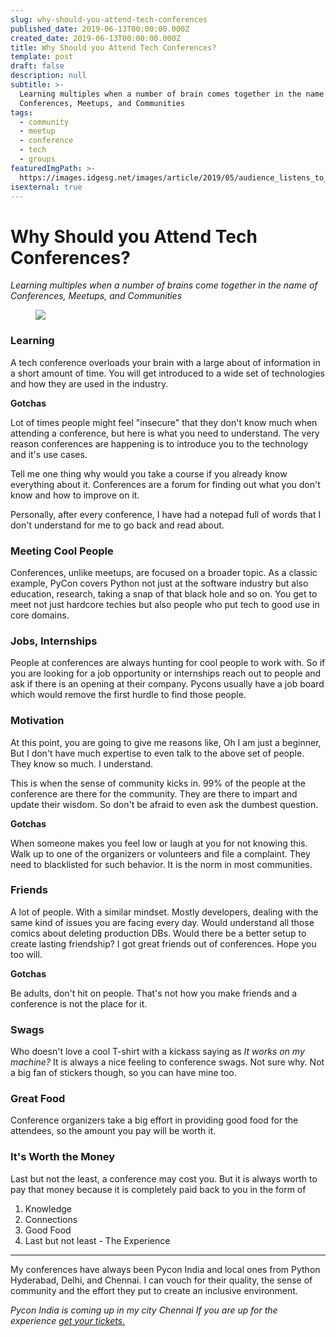 ```yaml
---
slug: why-should-you-attend-tech-conferences
published_date: 2019-06-13T00:00:00.000Z
created_date: 2019-06-13T00:00:00.000Z
title: Why Should you Attend Tech Conferences?
template: post
draft: false
description: null
subtitle: >-
  Learning multiples when a number of brain comes together in the name of
  Conferences, Meetups, and Communities
tags:
  - community
  - meetup
  - conference
  - tech
  - groups
featuredImgPath: >-
  https://images.idgesg.net/images/article/2019/05/audience_listens_to_speaker_lecture_at_a_conference_presentation_by_toxawww_gettyimages-974238866_2400x1600-100796682-large.jpg
isexternal: true
---
```


# Why Should you Attend Tech Conferences?

_Learning multiples when a number of brains come together in the name of Conferences, Meetups, and Communities_

<figure>

![](https://images.idgesg.net/images/article/2019/05/audience_listens_to_speaker_lecture_at_a_conference_presentation_by_toxawww_gettyimages-974238866_2400x1600-100796682-large.jpg)

</figure>

### Learning 

A tech conference overloads your brain with a large about of information in a short amount of time. You will get introduced to a wide set of technologies and how they are used in the industry.

**Gotchas** 

Lot of times people might feel "insecure" that they don't know much when attending a conference, but here is what you need to understand. The very reason conferences are happening is to introduce you to the technology and it's use cases.

Tell me one thing why would you take a course if you already know everything about it. Conferences are a forum for finding out what you don't know and how to improve on it.

Personally, after every conference, I have had a notepad full of words that I don't understand for me to go back and read about.

### Meeting Cool People

Conferences, unlike meetups, are focused on a broader topic. As a classic example, PyCon covers Python not just at the software industry but also education, research, taking a snap of that black hole and so on. You get to meet not just hardcore techies but also people who put tech to good use in core domains.

### Jobs, Internships

People at conferences are always hunting for cool people to work with. So if you are looking for a job opportunity or internships reach out to people and ask if there is an opening at their company. Pycons usually have a job board which would remove the first hurdle to find those people.

### Motivation

At this point, you are going to give me reasons like, Oh I am just a beginner, But I don't have much expertise to even talk to the above set of people. They know so much. I understand.

This is when the sense of community kicks in. 99% of the people at the conference are there for the community. They are there to impart and update their wisdom. So don't be afraid to even ask the dumbest question.

**Gotchas** 

When someone makes you feel low or laugh at you for not knowing this. Walk up to one of the organizers or volunteers and file a complaint. They need to blacklisted for such behavior. It is the norm in most communities.


### Friends

A lot of people. With a similar mindset. Mostly developers, dealing with the same kind of issues you are facing every day. Would understand all those comics about deleting production DBs. Would there be a better setup to create lasting friendship? I got great friends out of conferences. Hope you too will.

**Gotchas**

Be adults, don't hit on people. That's not how you make friends and a conference is not the place for it. 

### Swags

Who doesn't love a cool T-shirt with a kickass saying as _It works on my machine?_ It is always a nice feeling to conference swags. Not sure why. Not a big fan of stickers though, so you can have mine too.

### Great Food

Conference organizers take a big effort in providing good food for the attendees, so the amount you pay will be worth it.

### It's Worth the Money

Last but not the least, a conference may cost you. But it is always worth to pay that money because it is completely paid back to you in the form of 
1. Knowledge
2. Connections
3. Good Food
4. Last but not least - The Experience

---

My conferences have always been Pycon India and local ones from Python Hyderabad, Delhi, and Chennai. I can vouch for their quality, the sense of community and the effort they put to create an inclusive environment. 

_Pycon India is coming up in my city Chennai If you are up for the experience [get your tickets.](https://in.pycon.org/2019/#tickets)_
